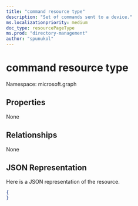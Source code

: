 ```yaml
---
title: "command resource type"
description: "Set of commands sent to a device."
ms.localizationpriority: medium
doc_type: resourcePageType
ms.prod: "directory-management"
author: "spunukol"
---
```


# command resource type

Namespace: microsoft.graph

## Properties
None

## Relationships
None
## JSON Representation
Here is a JSON representation of the resource.
<!--{
  "blockType": "resource",
  "@odata.type": "microsoft.graph.command"
}-->
``` json
{
}
```





